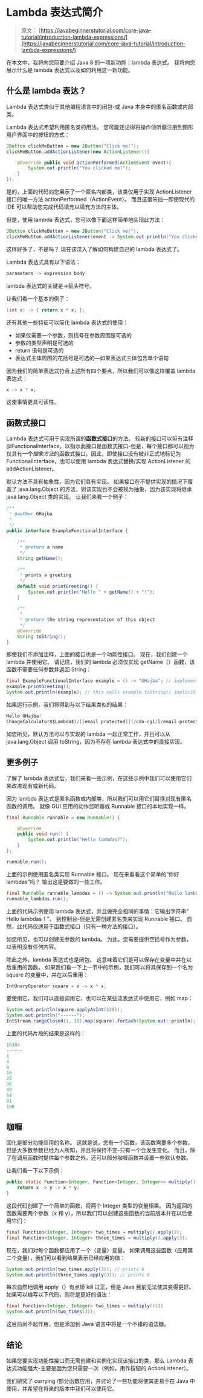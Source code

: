 # Lambda 表达式简介

> 原文： [https://javabeginnerstutorial.com/core-java-tutorial/introduction-lambda-expressions/](https://javabeginnerstutorial.com/core-java-tutorial/introduction-lambda-expressions/)

在本文中，我将向您简要介绍 Java 8 的一项新功能：lambda 表达式。 我将向您展示什么是 lambda 表达式以及如何利用这一新功能。

## 什么是 lambda 表达？

Lambda 表达式类似于其他编程语言中的闭包-或 Java 本身中的匿名函数或内部类。

Lambda 表达式希望利用匿名类的用法。 您可能还记得将操作侦听器注册到图形用户界面中的按钮的方式：

```java
JButton clickMeButton = new JButton("Click me!");
clickMeButton.addActionListener(new ActionListener(){

    @Override public void actionPerformed(ActionEvent event){
        System.out.println("You clicked me!");
    }
});
```

是的，上面的代码向您展示了一个匿名内部类，该类仅用于实现 ActionListener 接口的唯一方法 actionPerformed（ActionEvent）。 而且这很笨拙—即使现代的 IDE 可以帮助您完成代码填充以填充方法的主体。

但是，使用 lambda 表达式，您可以像下面这样简单地实现此方法：

```java
JButton clickMeButton = new JButton("Click me!");
clickMeButton.addActionListener(event -> System.out.println("You clicked me!"));
```

这样好多了，不是吗？ 现在该深入了解如何构建自己的 lambda 表达式了。

Lambda 表达式具有以下语法：

```java
parameters -> expression body
```

lambda 表达式的关键是->箭头符号。

让我们看一个基本的例子：

```java
(int x) -> { return x * x; };
```

还有其他一些特征可以简化 lambda 表达式的使用：

*   如果仅需要一个参数，则括号在参数周围是可选的
*   参数的类型声明是可选的
*   return 语句是可选的
*   表达式主体周围的花括号是可选的—如果表达式主体包含单个语句

因为我们的简单表达式符合上述所有四个要点，所以我们可以像这样覆盖 lambda 表达式：

```java
x -> x * x;
```

这使事情更具可读性。

## 函数式接口

Lambda 表达式可用于实现所谓的**函数式接口**的方法。 较新的接口可以带有注释@FunctionalInterface，以指示此接口是函数式接口-但是，每个接口都可以视为仅具有**一个***抽象方法*的函数式接口。因此，即使接口没有被非正式地标记为 FunctionalInterface，也可以使用 lambda 表达式替换/实现 ActionListener 的 addActionListener。

默认方法不具有抽象性，因为它们具有实现。 如果接口在不提供实现的情况下覆盖了 java.lang.Object 的方法，则该实现也不会被视为抽象，因为该实现将继承 java.lang.Object 类的实现。 让我们来看一个例子：

```java
/**
 * @author GHajba
 *
 */
public interface ExampleFunctionalInterface {

    /**
     * @return a name
     */
    String getName();

    /**
     * prints a greeting
     */
    default void printGreeting() {
        System.out.println("Hello " + getName() + "!");
    }

    /**
     *
     * @return the string representation of this object
     */
    @Override
    String toString();
}
```

即使我们不添加注释，上面的接口也是一个功能性接口。 现在，我们创建一个 lambda 并使用它。 请记住，我们的 lambda 必须仅实现 getName（）函数，该函数不需要任何参数并返回 String：

```java
final ExampleFunctionalInterface example = () -> "GHajba"; // implements the getName() function
example.printGreeting();
System.out.println(example); // this calls example.toString() implicitly
```

如果运行示例，我们将得到与以下结果类似的结果：

```java
Hello GHajba!
ChangeCalculator$$Lambda$1/[[email protected]](/cdn-cgi/l/email-protection)
```

如您所见，默认方法可以与实现的 lambda 一起正常工作，并且可以从 java.lang.Object 调用 toString，因为不存在 lambda 表达式中的直接实现。

## 更多例子

了解了 lambda 表达式后，我们来看一些示例，在这些示例中我们可以使用它们来改进现有或新代码。

因为 lambda 表达式是匿名函数或内部类，所以我们可以用它们替换对现有匿名函数的调用。 就像 GUI 应用的动作监听器或 Runnable 接口的本地实现一样。

```java
final Runnable runnable = new Runnable() {

    @Override
    public void run() {
        System.out.println("Hello lambdas?");
    }
};

runnable.run();
```

上面的示例使用匿名类实现 Runnable 接口。 现在来看看这个简单的“你好 lambdas”吗？ 输出这是要做的一些工作。

```java
final Runnable runnable_lambdas = () -> System.out.println("Hello lambdas!");
runnable_lambdas.run();
```

上面的代码示例使用 lambda 表达式，并且做完全相同的事情：它输出字符串“ Hello lambdas！”。 到控制台-但是无需创建匿名类来实现 Runnable 接口。 自然，此代码仅适用于函数式接口（只有一种方法的接口）。

如您所见，也可以创建无参数的 lambda。 为此，您需要提供空括号作为参数，以表明没有任何内容。

除此之外，lambda 表达式也是闭包。 这意味着它们是可以保存在变量中并在以后重用的函数。 如果我们看一下上一节中的示例，我们可以将其保存到一个名为 square 的变量中，并在以后重用：

```java
IntUnaryOperator square = x -> x * x;
```

要使用它，我们可以直接调用它，也可以在某些流表达式中使用它，例如 map：

```java
System.out.println(square.applyAsInt(128));
System.out.println("------");
IntStream.rangeClosed(1, 10).map(square).forEach(System.out::println);
```

上面的代码片段的结果是这样的：

```java
16384
------
1
4
9
16
25
36
49
64
81
100
```

## 咖喱

固化是部分功能应用的名称。 这就是说，您有一个函数，该函数需要多个参数，但是大多数参数已经为人所知，并且将保持不变-只有一个会发生变化。 而且，除了在调用函数时提供每个参数之外，还可以部分咖喱函数并设置一些默认参数。

让我们看一下以下示例：

```java
public static Function<Integer, Function<Integer, Integer>> multiply() {
    return x -> y -> x * y;
}
```

这段代码创建了一个简单的函数，将两个 Integer 类型的变量相乘。 因为返回的函数需要两个参数（x 和 y），所以我们可以创建这些函数的当前版本并在以后使用它们：

```java
final Function<Integer, Integer> two_times = multiply().apply(2);
final Function<Integer, Integer> three_times = multiply().apply(3);
```

现在，我们对每个函数都应用了一个（变量）变量。 如果调用这些函数（应用第二个变量），我们可以看到结果表示已经应用的值：

```java
System.out.println(two_times.apply(3)); // prints 6
System.out.println(three_times.apply(3)); // prints 9
```

每次自然地调用 apply（）有点矫 kill 过正，但是 Java 目前无法使其变得更好。 如果可以编写以下代码，则将是更好的语法：

```java
final Function<Integer, Integer> two_times = multiply()(2)
System.out.println(two_times(3));
```

这目前尚不起作用，但是添加到 Java 语言中将是一个不错的语法糖。

## 结论

如果您要实现功能性接口而无需创建和实例化实现该接口的类，那么 Lambda 表达式功能强大-主要是因为您只需要一次（例如，用作按钮的 ActionListener）。

我们研究了 currying /部分函数应用，并讨论了一些功能将使其更易于在 Java 中使用，并希望在将来的版本中我们可以使用它。